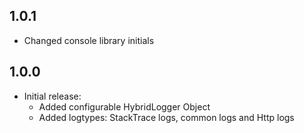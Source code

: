 ## 1.0.1
* Changed console library initials

## 1.0.0

* Initial release:
  - Added configurable HybridLogger Object
  - Added logtypes: StackTrace logs, common logs and Http logs